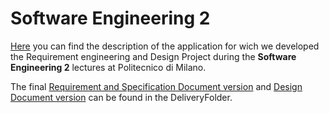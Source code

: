 # Software Engineering 2
[Here](R&DD%20Assignment%20A.Y.%202020-2021.pdf) you can find the description of the application for wich we developed the Requirement engineering and Design Project during the **Software Engineering 2** lectures at Politecnico di Milano.

The final [Requirement and Specification Document version](DeliveryFolder/RASD2.pdf) and [Design Document version](DeliveryFolder/DD1.pdf) can be found in the DeliveryFolder.

